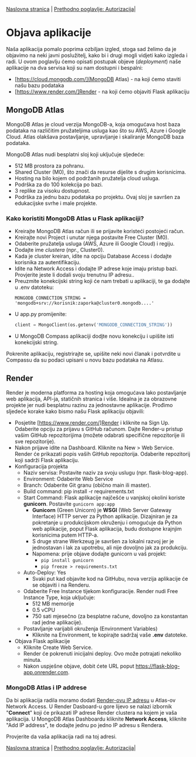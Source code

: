 <link rel="stylesheet" href="assets/css/custom.css">

[Naslovna stranica](README.md) | [Prethodno poglavlje: Autorizacija](chapter4.md)| 

# Objava aplikacije
Naša aplikacija pomalo poprima ozbiljan izgled, stoga sad želimo da je objavimo na neki javni poslužitelj, kako bi i drugi mogli vidjeti kako izgleda i radi. U ovom poglavlju ćemo opisati postupak objeve (*deployment*) naše aplikacije na dva servisa koji su nam dostupni i bespalni:
* [https://cloud.mongodb.com/](MongoDB Atlas) - na koji ćemo staviti našu bazu podataka
* [https://www.render.com/]Render - na koji ćemo objaviti Flask aplikaciju

## MongoDB Atlas

MongoDB Atlas je cloud verzija MongoDB-a, koja omogućava host baza podataka na različitim pružateljima usluga kao što su AWS, Azure i Google Cloud. Atlas olakšava postavljanje, upravljanje i skaliranje MongoDB baza podataka. 

MongoDB Atlas nudi besplatni sloj koji uključuje sljedeće:
* 512 MB prostora za pohranu.
* Shared Cluster (M0), što znači da resurse dijelite s drugim korisnicima.
* Hosting na bilo kojem od podržanih pružatelja cloud usluga.
* Podrška za do 100 kolekcija po bazi.
* 3 replike za visoku dostupnost.
* Podrška za jednu bazu podataka po projektu.
Ovaj sloj je savršen za edukacijske svrhe i male projekte.

### Kako koristiti MongoDB Atlas u Flask aplikaciji?
* Kreirajte MongoDB Atlas račun ili se prijavite koristeći postojeći račun. 
* Kreirajte novi Project i unutar njega postavite Free Cluster (M0).
* Odaberite pružatelja usluga (AWS, Azure ili Google Cloud) i regiju.
* Dodajte ime *clustera* (npr., Cluster0).
* Kada je cluster kreiran, idite na opciju Database Access i dodajte korisnika za autentifikaciju.
* Idite na Network Access i dodajte IP adrese koje imaju pristup bazi. Provjerite jeste li dodali svoju trenutnu IP adresu..
* Preuzmite konekcijski string koji će nam trebati u aplikaciji, te ga dodajte u .env datoteku:
    ```
    MONGODB_CONNECTION_STRING = 'mongodb+srv://korisnik:zaporka@cluster0.mongodb....'
    ```
* U app.py promijenite:
    ```python
    client = MongoClient(os.getenv('MONGODB_CONNECTION_STRING'))
    ```
* U MongoDB Compass aplikaciji dodjte novu konekciju i upišite isti konekcijski string.

Pokrenite aplikaciju, registrirajte se, upišite neki novi članak i potvrdite u Compassu da su podaci upisani u novu bazu podataka na Atlasu.

## Render

Render je moderna platforma za hosting koja omogućava lako postavljanje web aplikacija, API-ja, statičnih stranica i više. Idealna je za obrazovne projekte jer nudi besplatnu razinu za jednostavne aplikacije.
Prođimo sljedeće korake kako bismo našu Flask aplikaciju objavili:

* Posjetite [https://www.render.com/]Render i kliknite na Sign Up. Odaberite opciju za prijavu s GitHub računom. Dajte Render-u pristup vašim GitHub repozitorijima (možete odabrati specifične repozitorije ili sve repozitorije).
* Nakon prijave idite na Dashboard. Kliknite na New > Web Service. Render će prikazati popis vaših GitHub repozitorija. Odaberite repozitorij koji sadrži Flask aplikaciju.
* Konfiguracija projekta
  * Naziv servisa: Postavite naziv za svoju uslugu (npr. flask-blog-app).
  * Environment: Odaberite Web Service
  * Branch: Odaberite Git granu (obično main ili master).
  * Build command: pip install -r requirements.txt
  * Start Command: Flask aplikacije najčešće u vanjskoj okolini koriste **gunicorn**. Postavite ```gunicorn app:app```
    * **Gunicorn** (Green Unicorn) je **WSGI** (Web Server Gateway Interface) HTTP server za Python aplikacije. Dizajniran je za pokretanje u produkcijskom okruženju i omogućuje da Python web aplikacije, poput Flask aplikacija, budu dostupne krajnjim korisnicima putem HTTP-a.
    * S druge strane Werkzeug je savršen za lokalni razvoj jer je jednostavan i lak za upotrebu, ali nije dovoljno jak za produkciju.
    * Napomena: prije objave dodajte gunicorn u vaš projekt:
      *  ```pip install gunicorn```
      *  ```pip freeze > requirements.txt```
  * Auto-Deploy: Yes
    * Svaki put kad objavite kod na GitHubu, nova verzija aplikacije će se objaviti i na Renderu.
  * Odaberite Free Instance tijekom konfiguracije. Render nudi Free Instance Type, koja uključuje:
    * 512 MB memorije
    * 0.5 vCPU
    * 750 sati mjesečno (za besplatne račune, dovoljno za konstantan rad jedne aplikacije).
  * Postavljanje varijabli okruženja (Environment Variables)
    * Kliknite na Environment, te kopirajte sadržaj vaše **.env** datoteke.
* Objava Flask aplikacije
  * Kliknite Create Web Service.
  * Render će pokrenuti inicijalni deploy. Ovo može potrajati nekoliko minuta.
  * Nakon uspješne objave, dobit ćete URL poput https://flask-blog-app.onrender.com.

### MongoDB Atlas i IP addrese
Da bi aplikacija radila moramo dodati [Render-ovu IP adresu](https://render.com/docs/static-outbound-ip-addresses) u Atlas-ov Network Access. U Render Dasboard-u gore lijevo se nalazi izbornik "**Connect**" koji će prikazati IP adrese Render clustera na kojem je vaša aplikacija. 
U MongoDB Atlas Dashboardu kliknite **Network Access**, kliknite "Add IP address", te dodajte jednu po jedno IP adresu s Rendera.

Provjerite da vaša aplikacija radi na toj adresi.

[Naslovna stranica](README.md) | [Prethodno poglavlje: Autorizacija](chapter4.md)| 



